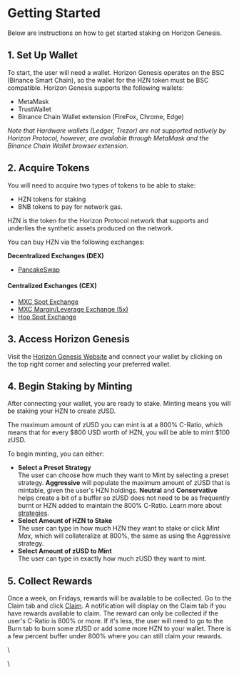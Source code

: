 # Getting Started

Below are instructions on how to get started staking on Horizon Genesis.

## 1. Set Up Wallet

To start, the user will need a wallet. Horizon Genesis operates on the BSC (Binance Smart Chain), so the wallet for the HZN token must be BSC compatible. Horizon Genesis supports the following wallets:

* MetaMask
* TrustWallet
* Binance Chain Wallet extension (FireFox, Chrome, Edge)

_Note that Hardware wallets (Ledger, Trezor) are not supported natively by Horizon Protocol, however, are available through MetaMask and the Binance Chain Wallet browser extension._

## 2. Acquire Tokens

You will need to acquire two types of tokens to be able to stake:

* HZN tokens for staking
* BNB tokens to pay for network gas.

HZN is the token for the Horizon Protocol network that supports and underlies the synthetic assets produced on the network.

You can buy HZN via the following exchanges:

**Decentralized Exchanges (DEX)**

* [PancakeSwap](https://exchange.pancakeswap.finance/#/swap)

#### Centralized Exchanges (CEX)

* [MXC Spot Exchange](https://www.mexc.com/exchange/HZN\_USDT)
* [MXC Margin/Leverage Exchange (5x)](https://www.mexc.com/margin/HZN\_USDT)
* [Hoo Spot Exchange](https://hoo.com/innovation/hzn-usdt)

## 3. Access Horizon Genesis

Visit the [Horizon Genesis Website](https://genesis.horizonprotocol.com/) and connect your wallet by clicking on the top right corner and selecting your preferred wallet.

## 4. Begin Staking by Minting

After connecting your wallet, you are ready to stake. Minting means you will be staking your HZN to create zUSD.

The maximum amount of zUSD you can mint is at a 800% C-Ratio, which means that for every $800 USD worth of HZN, you will be able to mint $100 zUSD.

To begin minting, you can either:

* **Select a Preset Strategy**\
  The user can choose how much they want to Mint by selecting a preset strategy. **Aggressive** will populate the maximum amount of zUSD that is mintable, given the user's HZN holdings. **Neutral** and **Conservative** helps create a bit of a buffer so zUSD does not need to be as frequently burnt or HZN added to maintain the 800% C-Ratio. Learn more about [strategies](https://docs.horizonprotocol.com/#strategies).
* **Select Amount of HZN to Stake**\
  The user can type in how much HZN they want to stake or click _Mint Max_, which will collateralize at 800%, the same as using the Aggressive strategy.
* **Select Amount of zUSD to Mint**\
  The user can type in exactly how much zUSD they want to mint.

## 5. Collect Rewards <a href="#_5-collect-rewards" id="_5-collect-rewards"></a>

Once a week, on Fridays, rewards will be available to be collected. Go to the Claim tab and click [Claim](https://docs.horizonprotocol.com/#claim). A notification will display on the Claim tab if you have rewards available to claim. The reward can only be collected if the user's C-Ratio is 800% or more. If it's less, the user will need to go to the Burn tab to burn some zUSD or add some more HZN to your wallet. There is a few percent buffer under 800% where you can still claim your rewards.

\


\
